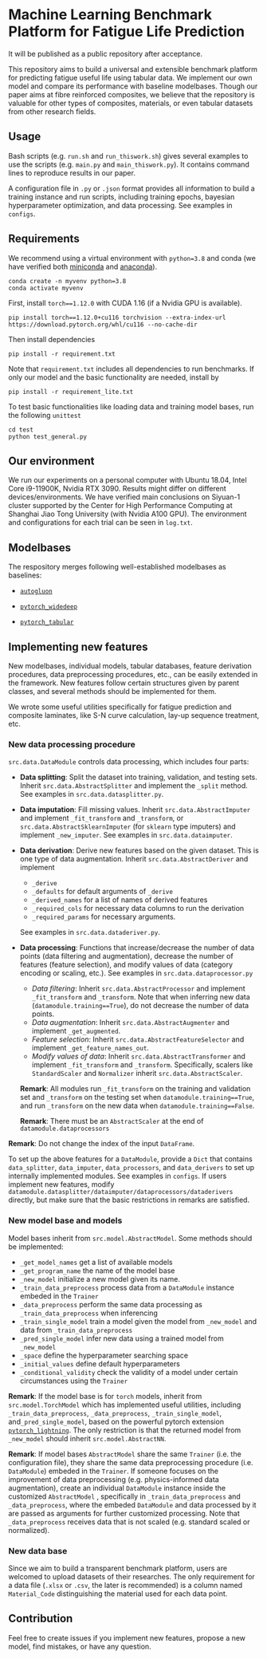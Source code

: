 # Machine Learning Benchmark Platform for Fatigue Life Prediction

It will be published as a public repository after acceptance.

This repository aims to build a universal and extensible benchmark platform for predicting fatigue useful life using tabular data. We implement our own model and compare its performance with baseline modelbases. Though our paper aims at fibre reinforced composites, we believe that the repository is valuable for other types of composites, materials, or even tabular datasets from other research fields.

## Usage

Bash scripts (e.g. `run.sh` and `run_thiswork.sh`) gives several examples to use the scripts (e.g. `main.py` and `main_thiswork.py`). It contains command lines to reproduce results in our paper.

A configuration file in `.py` or `.json` format provides all information to build a training instance and run scripts, including training epochs, bayesian hyperparameter optimization, and data processing. See examples in `configs`.

## Requirements

We recommend using a virtual environment with `python=3.8` and conda (we have verified both [miniconda](https://docs.conda.io/en/latest/miniconda.html) and [anaconda](https://www.anaconda.com/)).

```shell
conda create -n myvenv python=3.8
conda activate myvenv
```

First, install `torch==1.12.0` with CUDA 1.16 (if a Nvidia GPU is available). 

```shell
pip install torch==1.12.0+cu116 torchvision --extra-index-url https://download.pytorch.org/whl/cu116 --no-cache-dir
```

Then install dependencies

```
pip install -r requirement.txt
```

Note that `requirement.txt`  includes all dependencies to run benchmarks. If only our model and the basic functionality are needed, install by

```shell
pip install -r requirement_lite.txt
```

To test basic functionalities like loading data and training model bases, run the following `unittest`

```shell
cd test
python test_general.py
```

## Our environment

We run our experiments on a personal computer with Ubuntu 18.04, Intel Core i9-11900K, Nvidia RTX 3090. Results might differ on different devices/environments. We have verified main conclusions on Siyuan-1 cluster supported by the Center for High Performance Computing at Shanghai Jiao Tong University (with Nvidia A100 GPU). The environment and configurations for each trial can be seen in `log.txt`.

## Modelbases

The respository merges following well-established modelbases as baselines:

* [`autogluon`](https://github.com/autogluon/autogluon)

* [`pytorch_widedeep`](https://github.com/jrzaurin/pytorch-widedeep)

* [`pytorch_tabular`](https://github.com/manujosephv/pytorch_tabular)


## Implementing new features

New modelbases, individual models, tabular databases, feature derivation procedures, data preprocessing procedures, etc., can be easily extended in the framework. New features follow certain structures given by parent classes, and several methods should be implemented for them.

We wrote some useful utilities specifically for fatigue prediction and composite laminates, like S-N curve calculation, lay-up sequence treatment, etc.

### New data processing procedure

`src.data.DataModule` controls data processing, which includes four parts:

* **Data splitting**: Split the dataset into training, validation, and testing sets. Inherit `src.data.AbstractSplitter` and implement the `_split` method. See examples in `src.data.datasplitter.py`.

* **Data imputation**: Fill missing values. Inherit `src.data.AbstractImputer` and implement `_fit_transform` and `_transform`, or `src.data.AbstractSklearnImputer` (for `sklearn` type imputers)  and implement `_new_imputer`. See examples in `src.data.dataimputer`.

* **Data derivation**: Derive new features based on the given dataset. This is one type of data augmentation. Inherit `src.data.AbstractDeriver` and implement 

  * `_derive`
  * `_defaults` for default arguments of `_derive`
  * `_derived_names` for a list of names of derived features
  * `_required_cols` for necessary data columns to run the derivation
  * `_required_params` for necessary arguments.

  See examples in `src.data.dataderiver.py`.

* **Data processing**: Functions that increase/decrease the number of data points (data filtering and augmentation), decrease the number of features (feature selection), and modify values of data (category encoding or scaling, etc.).  See examples in `src.data.dataprocessor.py`

  * *Data filtering*: Inherit `src.data.AbstractProcessor` and implement `_fit_transform` and `_transform`. Note that when inferring new data (`datamodule.training==True`), do not decrease the number of data points.
  * *Data augmentation*: Inherit `src.data.AbstractAugmenter` and implement `_get_augmented`.
  * *Feature selection*: Inherit `src.data.AbstractFeatureSelector` and implement `_get_feature_names_out`.
  * *Modify values of data*: Inherit `src.data.AbstractTransformer` and implement `_fit_transform` and `_transform`. Specifically, scalers like `StandardScaler` and `Normalizer` inherit `src.data.AbstractScaler`. 

  **Remark**: All modules run `_fit_transform` on the training and validation set and `_transform` on the testing set when `datamodule.training==True`, and run `_transform` on the new data when `datamodule.training==False`.

  **Remark**: There must be an `AbstractScaler` at the end of `datamodule.dataprocessors`

**Remark**: Do not change the index of the input `DataFrame`.

To set up the above features for a `DataModule`, provide a `Dict` that contains `data_splitter`, `data_imputer`, `data_processors`, and `data_derivers` to set up internally implemented modules. See examples in `configs`. If users implement new features, modify `datamodule.datasplitter/dataimputer/dataprocessors/dataderivers` directly, but make sure that the basic restrictions in remarks are satisfied.

### New model base and models

Model bases inherit from `src.model.AbstractModel`. Some methods should be implemented:

* `_get_model_names` get a list of available models
* `_get_program_name` the name of the model base
* `_new_model` initialize a new model given its name.
* `_train_data_preprocess` process data from a `DataModule` instance embeded in the `Trainer`
* `_data_preprocess` perform the same data processing as `_train_data_preprocess` when inferencing
* `_train_single_model` train a model given the model from `_new_model` and data from `_train_data_preprocess`
* `_pred_single_model` infer new data using a trained model from `_new_model`
* `_space` define the hyperparameter searching space
* `_initial_values` define default hyperparameters
* `_conditional_validity` check the validity of a model under certain circumstances using the `Trainer` 

**Remark**: If the model base is for `torch` models, inherit from `src.model.TorchModel` which has implemented useful utilities, including `_train_data_preprocess`, `_data_preprocess`, `_train_single_model`, and`_pred_single_model`, based on the powerful pytorch extension [`pytorch_lightning`](https://github.com/Lightning-AI/lightning). The only restriction is that the returned model from `_new_model` should inherit `src.model.AbstractNN`.

**Remark**: If model bases `AbstractModel` share the same `Trainer` (i.e. the configuration file), they share the same data preprocessing procedure (i.e. `DataModule`) embeded in the `Trainer`. If someone focuses on the improvement of data preprocessing (e.g. physics-informed data augmentation), create an individual `DataModule` instance inside the customized `AbstractModel` , specifically in `_train_data_preprocess` and `_data_preprocess`, where the embeded `DataModule` and data processed by it are passed as arguments for further customized processing. Note that `_data_preprocess` receives data that is not scaled (e.g. standard scaled or normalized).

### New data base

Since we aim to build a transparent benchmark platform, users are welcomed to upload datasets of their researches. The only requirement for a data file (`.xlsx` or `.csv`, the later is recommended) is a column named `Material_Code` distinguishing the material used for each data point.

## Contribution

Feel free to create issues if you implement new features, propose a new model, find mistakes, or have any question.

